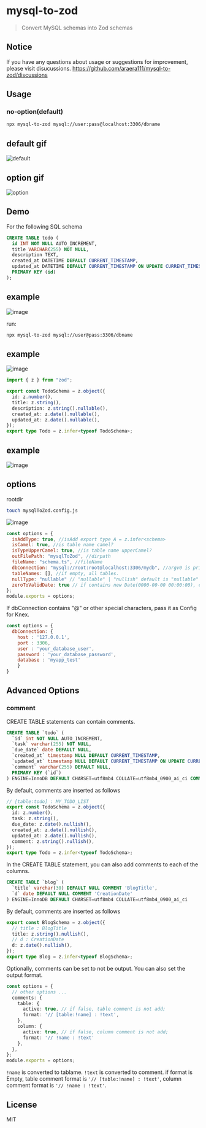 # mysql-to-zod

> Convert MySQL schemas into Zod schemas

## Notice

If you have any questions about usage or suggestions for improvement, please visit disucussions.
<https://github.com/araera111/mysql-to-zod/discussions>

## Usage

### no-option(default)

```bash
npx mysql-to-zod mysql://user:pass@localhost:3306/dbname
```

## default gif

![default](https://github.com/araera111/mysql-to-zod/assets/63596736/650265b4-414c-49f3-b88c-cf437921960c)

## option gif

![option](https://github.com/araera111/mysql-to-zod/assets/63596736/b00af2ab-1a3c-4516-8e90-67a6e29f4a9b)

## Demo

For the following SQL schema

```sql
CREATE TABLE todo (
  id INT NOT NULL AUTO_INCREMENT,
  title VARCHAR(255) NOT NULL,
  description TEXT,
  created_at DATETIME DEFAULT CURRENT_TIMESTAMP,
  updated_at DATETIME DEFAULT CURRENT_TIMESTAMP ON UPDATE CURRENT_TIMESTAMP,
  PRIMARY KEY (id)
);
```

## example

![image](https://github.com/araera111/mysql-to-zod/assets/63596736/c6d4bf03-8109-4ccd-804f-59249a733696)

run:

```bash
npx mysql-to-zod mysql://user@pass:3306/dbname
```

## example

![image](https://github.com/araera111/mysql-to-zod/assets/63596736/c5495868-bbb7-4f15-910a-2719bc8b7ea4)

```typescript
import { z } from "zod";

export const TodoSchema = z.object({
  id: z.number(),
  title: z.string(),
  description: z.string().nullable(),
  created_at: z.date().nullable(),
  updated_at: z.date().nullable(),
});
export type Todo = z.infer<typeof TodoSchema>;
```

## example

![image](https://github.com/araera111/mysql-to-zod/assets/63596736/1cf874c7-bee9-49fd-8519-533b5c2744cf)

## options

rootdir

```sh
touch mysqlToZod.config.js
```

![image](https://github.com/araera111/mysql-to-zod/assets/63596736/d3cdc363-1d1f-422f-9ee6-c2ad2c7136d0)

```js:mysqlToZod.config.js
const options = {
  isAddType: true, //isAdd export type A = z.infer<schema>
  isCamel: true, //is table name camel?
  isTypeUpperCamel: true, //is table name upperCamel?
  outFilePath: "mysqlToZod", //dirpath
  fileName: "schema.ts", //fileName
  dbConnection: "mysql://root:root@localhost:3306/mydb", //argv0 is priority 1. thisConfig is priority 2.
  tableNames: [], //if empty, all tables.
  nullType: "nullable" // "nullable" | "nullish" default is "nullable"
  zeroToValidDate: true // if contains new Date(0000-00-00 00:00:00), convert to new Date (1000-01-01 00:00:00)
};
module.exports = options;
```

If dbConnection contains "@" or other special characters, pass it as Config for Knex.

```js:mysqlToZod.config.js
const options = {
  dbConnection: {
    host : '127.0.0.1',
    port : 3306,
    user : 'your_database_user',
    password : 'your_database_password',
    database : 'myapp_test'
    }
}
```

## Advanced Options

### comment

CREATE TABLE statements can contain comments.

```sql
CREATE TABLE `todo` (
  `id` int NOT NULL AUTO_INCREMENT,
  `task` varchar(255) NOT NULL,
  `due_date` date DEFAULT NULL,
  `created_at` timestamp NULL DEFAULT CURRENT_TIMESTAMP,
  `updated_at` timestamp NULL DEFAULT CURRENT_TIMESTAMP ON UPDATE CURRENT_TIMESTAMP,
  `comment` varchar(255) DEFAULT NULL,
  PRIMARY KEY (`id`)
) ENGINE=InnoDB DEFAULT CHARSET=utf8mb4 COLLATE=utf8mb4_0900_ai_ci COMMENT='MY_TODO_LIST'
```

By default, comments are inserted as follows

```ts
// [table:todo] : MY_TODO_LIST
export const TodoSchema = z.object({
  id: z.number(),
  task: z.string(),
  due_date: z.date().nullish(),
  created_at: z.date().nullish(),
  updated_at: z.date().nullish(),
  comment: z.string().nullish(),
});
export type Todo = z.infer<typeof TodoSchema>;
```

In the CREATE TABLE statement, you can also add comments to each of the columns.

```sql
CREATE TABLE `blog` (
  `title` varchar(30) DEFAULT NULL COMMENT 'BlogTitle',
  `d` date DEFAULT NULL COMMENT 'CreationDate'
) ENGINE=InnoDB DEFAULT CHARSET=utf8mb4 COLLATE=utf8mb4_0900_ai_ci
```

By default, comments are inserted as follows

```ts
export const BlogSchema = z.object({
  // title : BlogTitle
  title: z.string().nullish(),
  // d : CreationDate
  d: z.date().nullish(),
});
export type Blog = z.infer<typeof BlogSchema>;
```

Optionally, comments can be set to not be output. You can also set the output format.

```ts
const options = {
  // other options ...
  comments: {
    table: {
      active: true, // if false, table comment is not add;
      format: '// [table:!name] : !text',
    },
    column: {
      active: true, // if false, column comment is not add;
      format: '// !name : !text'
    },
  },
};
module.exports = options;
```

```!name``` is converted to tablame. ```!text``` is converted to comment.
if format is Empty, table comment format is ```'// [table:!name] : !text'```, column comment format is ```'// !name : !text'```.

## License

MIT
